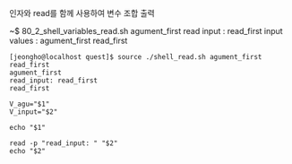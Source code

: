 
인자와 read를 함께 사용하여 변수 조합 출력

~$ 80_2_shell_variables_read.sh agument_first
 read input : read_first
input values : agument_first read_first


```
[jeongho@localhost quest]$ source ./shell_read.sh agument_first read_first
agument_first
read_input: read_first
read_first
```
```
V_agu="$1"
V_input="$2"

echo "$1"

read -p "read_input: " "$2"
echo "$2"

```